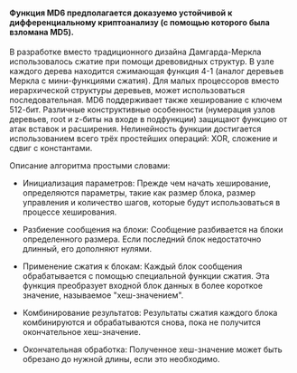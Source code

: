#### Функция MD6 предполагается доказуемо устойчивой к дифференциальному криптоанализу (с помощью которого была взломана MD5).

В разработке вместо традиционного дизайна Дамгарда-Меркла использовалось сжатие при помощи древовидных структур. В узле каждого дерева находится сжимающая функция 4-1 (аналог деревьев Меркла с мини-функциями сжатия). Для малых процессоров вместо иерархической структуры деревьев, может использоваться последовательная.
MD6 поддерживает также хеширование с ключем 512-бит. Различные конструктивные особенности (нумерация узлов деревьев, root и z-биты на входе в подфункции) защищают функцию от атак вставок и расширения. Нелинейность функции достигается использованием всего трёх простейших операций: XOR, сложение и сдвиг с константами.

Описание алгоритма простыми словами: 
* Инициализация параметров: Прежде чем начать хеширование, определяются параметры, такие как размер блока, размер управления и количество шагов, которые будут использоваться в процессе хеширования.

* Разбиение сообщения на блоки: Сообщение разбивается на блоки определенного размера. Если последний блок недостаточно длинный, его дополняют нулями.

* Применение сжатия к блокам: Каждый блок сообщения обрабатывается с помощью специальной функции сжатия. Эта функция преобразует входной блок данных в более короткое значение, называемое "хеш-значением".

* Комбинирование результатов: Результаты сжатия каждого блока комбинируются и обрабатываются снова, пока не получится окончательное хеш-значение.

* Окончательная обработка: Полученное хеш-значение может быть обрезано до нужной длины, если это необходимо.